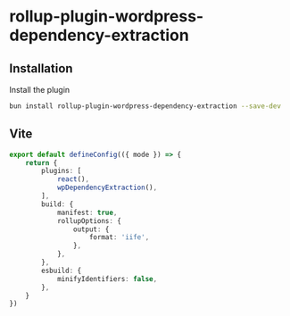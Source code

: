 # rollup-plugin-wordpress-dependency-extraction

## Installation

Install the plugin

```bash
bun install rollup-plugin-wordpress-dependency-extraction --save-dev
```

## Vite

```ts
export default defineConfig(({ mode }) => {
    return {
        plugins: [
            react(),
            wpDependencyExtraction(),
        ],
        build: {
            manifest: true,
            rollupOptions: {
                output: {
                    format: 'iife',
                },
            },
        },
        esbuild: {
            minifyIdentifiers: false,
        },
    }
})
```
